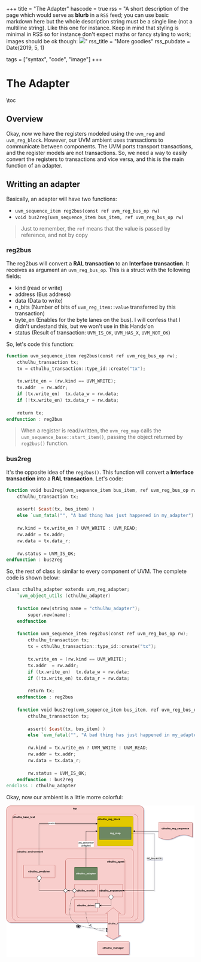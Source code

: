 +++
title = "The Adapter"
hascode = true
rss = "A short description of the page which would serve as **blurb** in a `RSS` feed; you can use basic markdown here but the whole description string must be a single line (not a multiline string). Like this one for instance. Keep in mind that styling is minimal in RSS so for instance don't expect maths or fancy styling to work; images should be ok though: ![](https://upload.wikimedia.org/wikipedia/en/b/b0/Rick_and_Morty_characters.jpg)"
rss_title = "More goodies"
rss_pubdate = Date(2019, 5, 1)

tags = ["syntax", "code", "image"]
+++

# The Adapter

\toc


## Overview

Okay, now we have the registers modeled using the `uvm_reg` and `uvm_reg_block`. However, our UVM ambient uses transactions to
communicate between components. The UVM ports transport transactions, and the register models are not transactions. So, we need a way
to easily convert the registers to transactions and vice versa, and this is the main function of an adapter.

## Writting an adapter

Basically, an adapter will have two functions:
- `uvm_sequence_item reg2bus(const ref uvm_reg_bus_op rw)`
- `void bus2reg(uvm_sequence_item bus_item, ref uvm_reg_bus_op rw)`

> Just to remember, the `ref` means that the value is passed by reference, and not by copy
### reg2bus

The reg2bus will convert a **RAL transaction** to an **Interface transaction**. It receives as argument an `uvm_reg_bus_op`.
This is a struct with the following fields:
- kind (read or write)
- address (Bus address)
- data (Data to write)
- n\_bits (Number of bits of `uvm_reg_item::value` transferred by this transaction)
- byte\_en (Enables for the byte lanes on the bus). I will confess that I didn't undestand this, but we won't use in this Hands'on
- status (Result of transaction: `UVM_IS_OK`, `UVM_HAS_X`, `UVM_NOT_OK`)

So, let's code this function:

```verilog
function uvm_sequence_item reg2bus(const ref uvm_reg_bus_op rw);
	cthulhu_transaction tx;    
	tx = cthulhu_transaction::type_id::create("tx");
	
	tx.write_en = (rw.kind == UVM_WRITE);
	tx.addr  = rw.addr;
	if (tx.write_en)  tx.data_w = rw.data;
	if (!tx.write_en) tx.data_r = rw.data;

	return tx;
endfunction : reg2bus
```

> When a register is read/written, the `uvm_reg_map` calls the `uvm_sequence_base::start_item()`, passing the object returned by `reg2bus()` function. 

### bus2reg

It's the opposite idea of the `reg2bus()`. This function will convert a **Interface transaction** into a **RAL transaction**. Let's code:

```verilog
function void bus2reg(uvm_sequence_item bus_item, ref uvm_reg_bus_op rw);
	cthulhu_transaction tx;
	
	assert( $cast(tx, bus_item) )
	else `uvm_fatal("", "A bad thing has just happened in my_adapter")

	rw.kind = tx.write_en ? UVM_WRITE : UVM_READ;
	rw.addr = tx.addr;
	rw.data = tx.data_r;
	
	rw.status = UVM_IS_OK;
endfunction : bus2reg

```

So, the rest of class is similar to every component of UVM. The complete code is shown below:

```verilog
class cthulhu_adapter extends uvm_reg_adapter;
	`uvm_object_utils (cthulhu_adapter)

	function new(string name = "cthulhu_adapter");
		super.new(name);
	endfunction

	function uvm_sequence_item reg2bus(const ref uvm_reg_bus_op rw);
		cthulhu_transaction tx;    
		tx = cthulhu_transaction::type_id::create("tx");
		
		tx.write_en = (rw.kind == UVM_WRITE);
		tx.addr  = rw.addr;
		if (tx.write_en)  tx.data_w = rw.data;
		if (!tx.write_en) tx.data_r = rw.data;

		return tx;
	endfunction : reg2bus

	function void bus2reg(uvm_sequence_item bus_item, ref uvm_reg_bus_op rw);
		cthulhu_transaction tx;
		
		assert( $cast(tx, bus_item) )
		else `uvm_fatal("", "A bad thing has just happened in my_adapter")

		rw.kind = tx.write_en ? UVM_WRITE : UVM_READ;
		rw.addr = tx.addr;
		rw.data = tx.data_r;
		
		rw.status = UVM_IS_OK;
	endfunction : bus2reg
endclass : cthulhu_adapter

```

Okay, now our ambient is a little morre colorful:

![UVM environment](/assets/some_percent_diagram_02.png)
